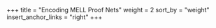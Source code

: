 +++
title = "Encoding MELL Proof Nets"
weight = 2
sort_by = "weight"
insert_anchor_links = "right"
+++

